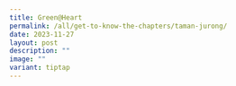 ```yaml
---
title: Green@Heart
permalink: /all/get-to-know-the-chapters/taman-jurong/
date: 2023-11-27
layout: post
description: ""
image: ""
variant: tiptap
---
```


